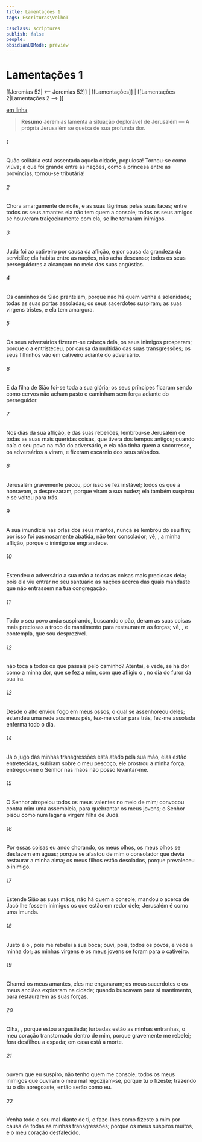 ```yaml
---
title: Lamentações 1
tags: Escrituras\VelhoT

cssclass: scriptures
publish: false
people:
obsidianUIMode: preview
---
```


# Lamentações 1
[[Jeremias 52| <-- Jeremias 52]] | [[Lamentações]] | [[Lamentações 2|Lamentações 2 --> ]]

[em linha](https://churchofjesuschrist.org/study/scriptures/ot/lam/1?lang=por)

> __Resumo__
Jeremias lamenta a situação deplorável de Jerusalém — A própria Jerusalém se queixa de sua profunda dor.

###### 1 
Quão solitária está assentada aquela cidade,  populosa! Tornou-se como viúva; a que foi grande entre as nações, como a princesa entre as províncias, tornou-se tributária!

###### 2 
Chora amargamente de noite, e as suas lágrimas  pelas suas faces; entre todos os seus amantes ela não tem quem a console; todos os seus amigos se houveram traiçoeiramente com ela, se lhe tornaram inimigos.

###### 3 
Judá foi ao cativeiro por causa da aflição, e por causa da grandeza da  servidão; ela habita entre as nações, não acha descanso; todos os seus perseguidores a alcançam no meio das suas angústias.

###### 4 
Os caminhos de Sião pranteiam, porque não há quem venha à solenidade; todas as suas portas  assoladas; os seus sacerdotes suspiram; as suas virgens  tristes, e ela  tem amargura.

###### 5 
Os seus adversários fizeram-se cabeça dela, os seus inimigos prosperam; porque o  a entristeceu, por causa da multidão das suas transgressões; os seus filhinhos vão em cativeiro adiante do adversário.

###### 6 
E da filha de Sião foi-se toda a sua glória; os seus príncipes ficaram sendo como cervos  não acham pasto e caminham sem força adiante do perseguidor.

###### 7 
Nos dias da sua aflição, e das suas rebeliões, lembrou-se Jerusalém de todas as suas mais queridas coisas, que tivera dos tempos antigos; quando caía o seu povo na mão do adversário, e ela não tinha quem a socorresse, os adversários a viram, e fizeram escárnio dos seus sábados.

###### 8 
Jerusalém gravemente pecou, por isso se fez instável; todos os que a honravam, a desprezaram, porque viram a sua nudez; ela também suspirou e se voltou para trás.

###### 9 
A sua imundície  nas orlas dos seus mantos, nunca se lembrou do seu fim; por isso foi pasmosamente abatida, não tem consolador; vê, , a minha aflição, porque o inimigo se engrandece.

###### 10 
Estendeu o adversário a sua mão a todas as coisas mais preciosas dela; pois ela viu entrar no seu santuário as nações acerca das quais mandaste que não entrassem na tua congregação.

###### 11 
Todo o seu povo anda suspirando, buscando o pão, deram as suas coisas mais preciosas a troco de mantimento para restaurarem as forças; vê, , e contempla, que sou desprezível.

###### 12 
 não  toca a todos os que passais pelo caminho? Atentai, e vede, se há dor como a minha dor, que se fez a mim, com que  afligiu o , no dia do furor da sua ira.

###### 13 
Desde o alto enviou  fogo em meus ossos, o qual se assenhoreou deles; estendeu uma rede aos meus pés, fez-me voltar para trás, fez-me assolada  enferma todo o dia.

###### 14 
Já o jugo das minhas transgressões está atado pela sua mão, elas estão entretecidas, subiram sobre o meu pescoço, ele prostrou a minha força; entregou-me o Senhor nas mãos  não posso levantar-me.

###### 15 
O Senhor atropelou todos os meus valentes no meio de mim; convocou contra mim uma assembleia, para quebrantar os meus jovens; o Senhor pisou como num lagar a virgem filha de Judá.

###### 16 
Por essas coisas eu ando chorando,  os meus olhos, os meus olhos se desfazem em águas; porque se afastou de mim o consolador que devia restaurar a minha alma; os meus filhos estão desolados, porque prevaleceu o inimigo.

###### 17 
Estende Sião as suas mãos, não há quem a console; mandou o  acerca de Jacó  lhe fossem inimigos os que estão em redor dele; Jerusalém é como uma  imunda.

###### 18 
Justo é o , pois me rebelei  a sua boca; ouvi, pois, todos os povos, e vede a minha dor; as minhas virgens e os meus jovens se foram para o cativeiro.

###### 19 
Chamei os meus amantes,  eles me enganaram; os meus sacerdotes e os meus anciãos expiraram na cidade; quando buscavam para si mantimento, para restaurarem as suas forças.

###### 20 
Olha, , porque estou angustiada; turbadas estão as minhas entranhas, o meu coração  transtornado dentro de mim, porque gravemente me rebelei; fora  desfilhou a espada; em casa está a morte.

###### 21 
 ouvem que eu suspiro,  não tenho quem me console; todos os meus inimigos que ouviram o meu mal regozijam-se, porque tu o fizeste;  trazendo tu o dia  apregoaste, então serão como eu.

###### 22 
Venha todo o seu mal diante de ti, e faze-lhes como fizeste a mim por causa de todas as minhas transgressões; porque os meus suspiros  muitos, e o meu coração  desfalecido.

